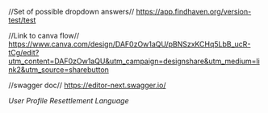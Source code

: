 //Set of possible dropdown answers//
https://app.findhaven.org/version-test/test

//Link to canva flow//
https://www.canva.com/design/DAF0zOw1aQU/pBNSzxKCHq5LbB_ucR-tCg/edit?utm_content=DAF0zOw1aQU&utm_campaign=designshare&utm_medium=link2&utm_source=sharebutton

//swagger doc//
https://editor-next.swagger.io/

*User*
*Profile*
*Resettlement*
*Language*